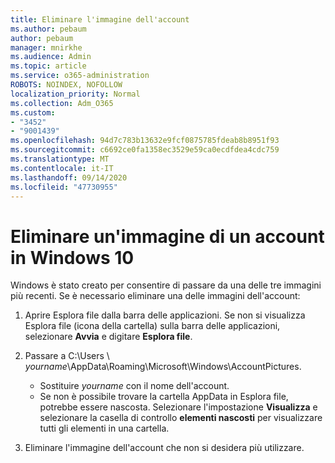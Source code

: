 ```yaml
---
title: Eliminare l'immagine dell'account
ms.author: pebaum
author: pebaum
manager: mnirkhe
ms.audience: Admin
ms.topic: article
ms.service: o365-administration
ROBOTS: NOINDEX, NOFOLLOW
localization_priority: Normal
ms.collection: Adm_O365
ms.custom:
- "3452"
- "9001439"
ms.openlocfilehash: 94d7c783b13632e9fcf0875785fdeab8b8951f93
ms.sourcegitcommit: c6692ce0fa1358ec3529e59ca0ecdfdea4cdc759
ms.translationtype: MT
ms.contentlocale: it-IT
ms.lasthandoff: 09/14/2020
ms.locfileid: "47730955"
---
```

# <a name="delete-an-account-picture-in-windows-10"></a>Eliminare un'immagine di un account in Windows 10

Windows è stato creato per consentire di passare da una delle tre immagini più recenti. Se è necessario eliminare una delle immagini dell'account:

1. Aprire Esplora file dalla barra delle applicazioni. Se non si visualizza Esplora file (icona della cartella) sulla barra delle applicazioni, selezionare **Avvia** e digitare **Esplora file**.

2. Passare a C:\Users \\ *yourname*\AppData\Roaming\Microsoft\Windows\AccountPictures. 
    - Sostituire *yourname* con il nome dell'account.
    - Se non è possibile trovare la cartella AppData in Esplora file, potrebbe essere nascosta. Selezionare l'impostazione **Visualizza** e selezionare la casella di controllo **elementi nascosti** per visualizzare tutti gli elementi in una cartella.

3. Eliminare l'immagine dell'account che non si desidera più utilizzare.
 
 